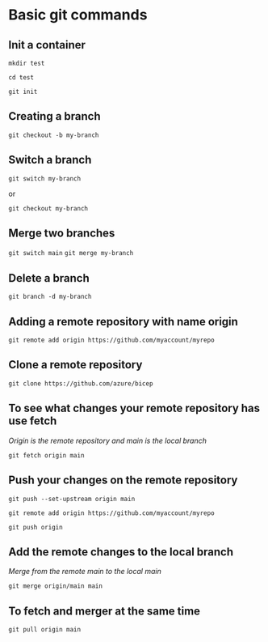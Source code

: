 
# Basic git commands

## Init a container  

`mkdir test`

`cd test`

`git init`

## Creating a branch

`git checkout -b my-branch`

## Switch a branch

`git switch my-branch`

or

`git checkout my-branch`

## Merge two branches

`git switch main`
`git merge my-branch`

## Delete a branch

`git branch -d my-branch`

## Adding a remote repository with name origin

`git remote add origin https://github.com/myaccount/myrepo`

## Clone a remote repository

`git clone https://github.com/azure/bicep`

## To see what changes your remote repository has use fetch

*Origin is the remote repository and main is the local branch*

`git fetch origin main`

## Push your changes on the remote repository

`git push --set-upstream origin main`

`git remote add origin https://github.com/myaccount/myrepo`

`git push origin`

## Add the remote changes to the local branch

*Merge from the remote main to the local main*

`git merge origin/main main`

## To fetch and merger at the same time

`git pull origin main`
